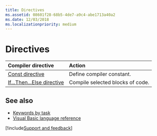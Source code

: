 ```yaml
---
title: Directives
ms.assetid: 08601f28-68b5-4de7-a9c4-abe1713a40a2
ms.date: 12/03/2018
ms.localizationpriority: medium
---
```



# Directives


|Compiler directive|Action|
|:-----------------|:-----|
|[Const directive](user-interface-help/const-directive.md) | Define compiler constant.|
|[If...Then...Else directive](user-interface-help/ifthenelse-directive.md) | Compile selected blocks of code.|




## See also

- [Keywords by task](user-interface-help/keywords-by-task.md)
- [Visual Basic language reference](user-interface-help/visual-basic-language-reference.md)

[!include[Support and feedback](~/includes/feedback-boilerplate.md)]
